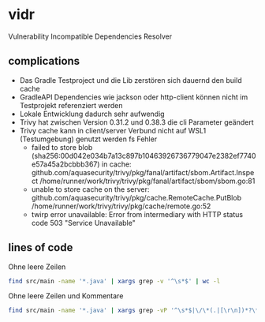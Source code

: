 # vidr
Vulnerability Incompatible Dependencies Resolver

## complications
- Das Gradle Testproject und die Lib zerstören sich dauernd den build cache
- GradleAPI Dependencies wie jackson oder http-client können nicht im Testprojekt referenziert werden
- Lokale Entwicklung dadurch sehr aufwendig
- Trivy hat zwischen Version 0.31.2 und 0.38.3 die cli Parameter geändert
- Trivy cache kann in client/server Verbund nicht auf WSL1 (Testumgebung) genutzt werden fs Fehler
  - failed to store blob (sha256:00d042e034b7a13c897b10463926736779047e2382ef7740e57a45a2bcbbb367) in cache:
    github.com/aquasecurity/trivy/pkg/fanal/artifact/sbom.Artifact.Inspect
    /home/runner/work/trivy/trivy/pkg/fanal/artifact/sbom/sbom.go:81
  - unable to store cache on the server:
    github.com/aquasecurity/trivy/pkg/cache.RemoteCache.PutBlob
    /home/runner/work/trivy/trivy/pkg/cache/remote.go:52
  - twirp error unavailable: Error from intermediary with HTTP status code 503 "Service Unavailable"
 
## lines of code
Ohne leere Zeilen
```bash
find src/main -name '*.java' | xargs grep -v '^\s*$' | wc -l
```
Ohne leere Zeilen und Kommentare
```bash
find src/main -name '*.java' | xargs grep -vP '^\s*$|\/\*(.|[\r\n])*?\*\/|^(\s)*?(\/\/)+(.)*?$' | wc -l
```
